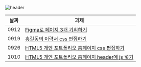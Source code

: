 ![header](https://capsule-render.vercel.app/api?type=wave&color=auto&height=200§ion=header&text=Tue%20Report&fontSize=50)


|날짜|과제|
|------|---|
|0912|<a href="https://baesub.github.io/Tue_Report/0912/first_figma.html">Figma로 페이지 3개 기획하기</a>|
|0919|<a href="https://baesub.github.io/Tue_Report/0919/sourcecode/index.html">홍길동의 이력서 css 편집하기</a>|
|0926|<a href="https://baesub.github.io/Tue_Report/0926/ch04_mportpolio/mintro.html">HTML5 개인 포트폴리오 홈페이지 css 편집하기</a>|
|1010|<a href="https://baesub.github.io/Tue_Report/1010/ch04_mportpolio/mintro.html">HTML5 개인 포트폴리오 홈페이지 header에 js 넣기</a>|

